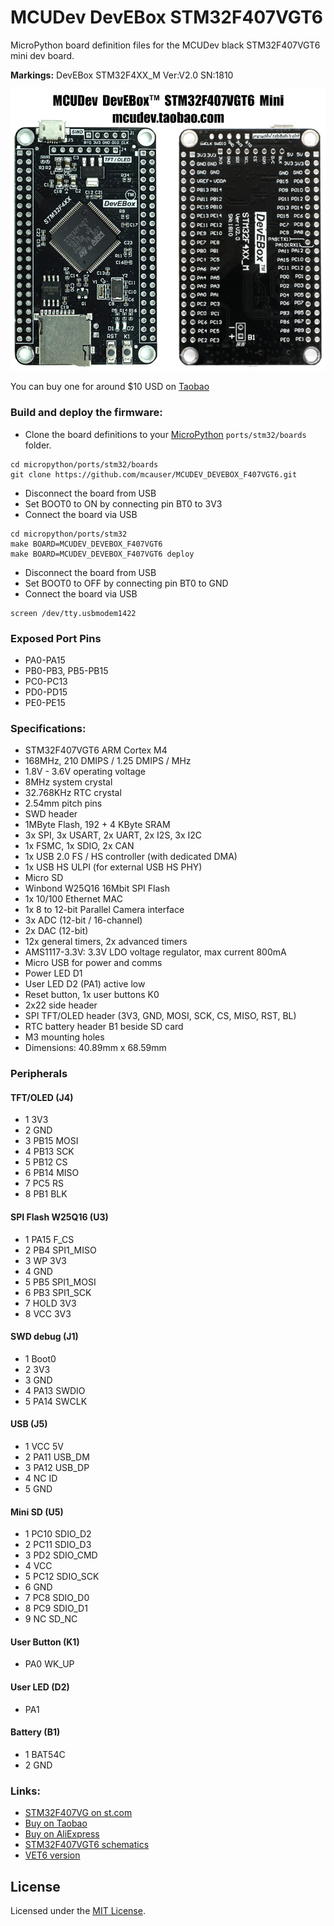 # MCUDev DevEBox STM32F407VGT6

MicroPython board definition files for the MCUDev black STM32F407VGT6 mini dev board.

**Markings:** DevEBox STM32F4XX_M Ver:V2.0 SN:1810

![board](docs/STM32F407VGT6.jpg)

You can buy one for around $10 USD on [Taobao](https://item.taobao.com/item.htm?id=582677940441)

### Build and deploy the firmware:

* Clone the board definitions to your [MicroPython](https://github.com/micropython/micropython) `ports/stm32/boards` folder.

```
cd micropython/ports/stm32/boards
git clone https://github.com/mcauser/MCUDEV_DEVEBOX_F407VGT6.git
```

* Disconnect the board from USB
* Set BOOT0 to ON by connecting pin BT0 to 3V3
* Connect the board via USB

```
cd micropython/ports/stm32
make BOARD=MCUDEV_DEVEBOX_F407VGT6
make BOARD=MCUDEV_DEVEBOX_F407VGT6 deploy
```

* Disconnect the board from USB
* Set BOOT0 to OFF by connecting pin BT0 to GND
* Connect the board via USB

```
screen /dev/tty.usbmodem1422
```

### Exposed Port Pins

* PA0-PA15
* PB0-PB3, PB5-PB15
* PC0-PC13
* PD0-PD15
* PE0-PE15

### Specifications:

* STM32F407VGT6 ARM Cortex M4
* 168MHz, 210 DMIPS / 1.25 DMIPS / MHz
* 1.8V - 3.6V operating voltage
* 8MHz system crystal
* 32.768KHz RTC crystal
* 2.54mm pitch pins
* SWD header
* 1MByte Flash, 192 + 4 KByte SRAM
* 3x SPI, 3x USART, 2x UART, 2x I2S, 3x I2C
* 1x FSMC, 1x SDIO, 2x CAN
* 1x USB 2.0 FS / HS controller (with dedicated DMA)
* 1x USB HS ULPI (for external USB HS PHY)
* Micro SD
* Winbond W25Q16 16Mbit SPI Flash
* 1x 10/100 Ethernet MAC
* 1x 8 to 12-bit Parallel Camera interface
* 3x ADC (12-bit / 16-channel)
* 2x DAC (12-bit)
* 12x general timers, 2x advanced timers
* AMS1117-3.3V: 3.3V LDO voltage regulator, max current 800mA
* Micro USB for power and comms
* Power LED D1
* User LED D2 (PA1) active low
* Reset button, 1x user buttons K0
* 2x22 side header
* SPI TFT/OLED header (3V3, GND, MOSI, SCK, CS, MISO, RST, BL)
* RTC battery header B1 beside SD card
* M3 mounting holes
* Dimensions: 40.89mm x 68.59mm

### Peripherals

#### TFT/OLED (J4)

* 1 3V3
* 2 GND
* 3 PB15 MOSI
* 4 PB13 SCK
* 5 PB12 CS
* 6 PB14 MISO
* 7 PC5 RS
* 8 PB1 BLK

#### SPI Flash W25Q16 (U3)

* 1 PA15 F_CS
* 2 PB4 SPI1_MISO
* 3 WP 3V3
* 4 GND
* 5 PB5 SPI1_MOSI
* 6 PB3 SPI1_SCK
* 7 HOLD 3V3
* 8 VCC 3V3

#### SWD debug (J1)

* 1 Boot0
* 2 3V3
* 3 GND
* 4 PA13 SWDIO
* 5 PA14 SWCLK

#### USB (J5)

* 1 VCC 5V
* 2 PA11 USB_DM
* 3 PA12 USB_DP
* 4 NC ID
* 5 GND

#### Mini SD (U5)

* 1 PC10 SDIO_D2
* 2 PC11 SDIO_D3
* 3 PD2 SDIO_CMD
* 4 VCC
* 5 PC12 SDIO_SCK
* 6 GND
* 7 PC8 SDIO_D0
* 8 PC9 SDIO_D1
* 9 NC SD_NC

#### User Button (K1)

* PA0 WK_UP

#### User LED (D2)

* PA1

#### Battery (B1)

* 1 BAT54C
* 2 GND

### Links:

* [STM32F407VG on st.com](https://www.st.com/content/st_com/en/products/microcontrollers-microprocessors/stm32-32-bit-arm-cortex-mcus/stm32-high-performance-mcus/stm32f4-series/stm32f407-417/stm32f407vg.html)
* [Buy on Taobao](https://item.taobao.com/item.htm?id=582677940441)
* [Buy on AliExpress](https://www.aliexpress.com/item/32985219862.html)
* [STM32F407VGT6 schematics](https://github.com/mcauser/MCUDEV_DEVEBOX_F407VGT6/blob/master/docs/STM32F407VX_M_schematics.pdf)
* [VET6 version](https://github.com/mcauser/MCUDEV_DEVEBOX_F407VET6)

## License

Licensed under the [MIT License](http://opensource.org/licenses/MIT).
